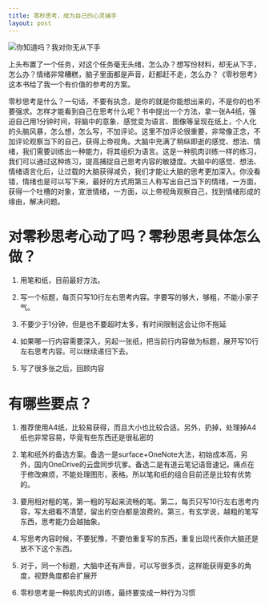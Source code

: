 ```yaml
---
title: 零秒思考，成为自己的心灵捕手
layout: post
---
```


![你知道吗？我对你无从下手](http://7xil2m.com1.z0.glb.clouddn.com/2017/02/64497-e99ec05f8b7ee45b.jpg)

上头布置了一个任务，对这个任务毫无头绪，怎么办？想写份材料，却无从下手，怎么办？情绪非常糟糕，脑子里面都是声音，赶都赶不走，怎么办？《零秒思考》这本书给了我一个有价值的参考的方案。

零秒思考是什么？一句话，不要有执念，是你的就是你能想出来的，不是你的也不要强求。怎样才能看到自己在思考什么呢？书中提出一个方法，拿一张A4纸，强迫自己用1分钟时间，将脑中的意象、感觉变为语言、图像等呈现在纸上，个人化的头脑风暴，怎么想，怎么写，不加评论。这里不加评论很重要，非常像正念，不加评论观察当下的自己，获得上帝视角。大脑中充满了稍纵即逝的感觉、想法、情绪，我们需要训练出一种能力，将其组织为语言。这是一种肌肉训练一样的练习，我们可以通过这种练习，提高捕捉自己思考内容的敏捷度。大脑中的感觉、想法、情绪语言化后，让过载的大脑获得减负，我们才能让大脑的思考更加深入。你没看错，情绪也是可以写下来，最好的方式用第三人称写出自己当下的情绪，一方面，获得一个吐槽的对象，宣泄情绪，一方面，以上帝视角观察自己，找到情绪形成的缘由，解决问题。

# 对零秒思考心动了吗？零秒思考具体怎么做？

1. 用笔和纸，目前最好方法。

2. 写一个标题，每页只写10行左右思考内容。字要写的够大，够粗，不能小家子气。

3. 不要少于1分钟，但是也不要超时太多，有时间限制这会让你不拖延

4. 如果哪一行内容需要深入，另起一张纸，把当前行内容做为标题，展开写10行左右思考内容。可以继续递归下去。

5. 写了很多张之后，回顾内容

# 有哪些要点？

1. 推荐使用A4纸，比较易获得，而且大小也比较合适。另外，扔掉，处理掉A4纸也非常容易，毕竟有些东西还是很私密的

2. 笔和纸外的备选方案。备选一是surface+OneNote大法，初始成本高，另外，国内OneDrive的云盘同步坑爹。备选二是有道云笔记语音速记，痛点在于修改麻烦，不能处理图形，表格。所以笔和纸的组合目前还是比较有优势的。

3. 要用相对粗的笔，第一粗的写起来流畅的笔。第二，每页只写10行左右思考内容，写太细看不清楚，留出的空白都是浪费的。第三，有玄学说，越粗的笔写东西，思考能力会越抽象。

4. 写思考内容时候，不要犹豫，不要怕重复写的东西，重复出现代表你大脑还是放不下这个东西。

5. 对于，同一个标题，大脑中还有声音，可以写很多页，这样能获得更多的角度，视野角度都会扩展开

6. 零秒思考是一种肌肉式的训练，最终要变成一种行为习惯
